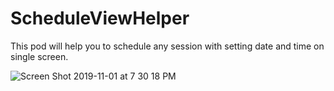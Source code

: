 # ScheduleViewHelper
This pod will help you to schedule any session with setting date and time on single screen.

![Screen Shot 2019-11-01 at 7 30 18 PM](https://user-images.githubusercontent.com/26045258/68842411-27e94600-06e8-11ea-91b7-5923b5d2b127.png)
